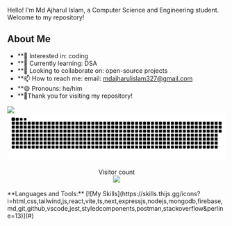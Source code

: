  Hello!  I'm Md Ajharul Islam, a Computer Science and Engineering student. Welcome to my repository!

## About Me
- **👀 Interested in: coding
- **🌱 Currently learning: DSA   
- **💞️ Looking to collaborate on: open-source projects
- **📫 How to reach me: email: mdajharulislam327@gmail.com
- **😄 Pronouns: he/him
- **💞️Thank you for visiting my repository!
<a href="#">
  <img height=200 align="center" src="https://my-stats-43gk.vercel.app/api/top-langs/?username=MdAjharulislam&hide=html,scss,css&langs_count=8&layout=compact&theme=radical&card_width=150" />
</a>
<a href=#><img src="contributions.svg"></a>
<p align="center">
  Visitor count<br>
  <img src="https://profile-counter.glitch.me/_MdAjharulIslam/count.svg" />
</p>
 **Languages and Tools:**  
[![My Skills](https://skills.thijs.gg/icons?i=html,css,tailwind,js,react,vite,ts,next,expressjs,nodejs,mongodb,firebase,md,git,github,vscode,jest,styledcomponents,postman,stackoverflow&perline=13)](#)
